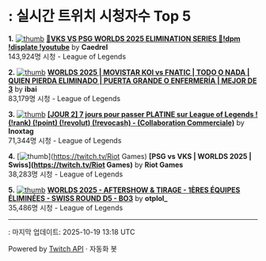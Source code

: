 # : 실시간 트위치 시청자수 Top 5

**1.** [![thumb](https://static-cdn.jtvnw.net/previews-ttv/live_user_caedrel-320x180.jpg)](https://twitch.tv/Caedrel)
**[🔴VKS VS PSG WORLDS 2025 ELIMINATION SERIES 🔴!dpm !displate !youtube](https://twitch.tv/Caedrel)** by **Caedrel**<br>143,924명 시청  - League of Legends

**2.** [![thumb](https://static-cdn.jtvnw.net/previews-ttv/live_user_ibai-320x180.jpg)](https://twitch.tv/ibai)
**[WORLDS 2025 | MOVISTAR KOI vs FNATIC | TODO O NADA | QUIEN PIERDA ELIMINADO | PUERTA GRANDE O ENFERMERÍA | MEJOR DE 3](https://twitch.tv/ibai)** by **ibai**<br>83,179명 시청  - League of Legends

**3.** [![thumb](https://static-cdn.jtvnw.net/previews-ttv/live_user_inoxtag-320x180.jpg)](https://twitch.tv/Inoxtag)
**[[JOUR 2] 7 jours pour passer PLATINE sur League of Legends ! (!rank) (!point) (!revolut) (!revocash) - (Collaboration Commerciale)](https://twitch.tv/Inoxtag)** by **Inoxtag**<br>71,344명 시청  - League of Legends

**4.** [![thumb](https://static-cdn.jtvnw.net/previews-ttv/live_user_riotgames-320x180.jpg)](https://twitch.tv/Riot Games)
**[PSG vs VKS | WORLDS 2025 | Swiss](https://twitch.tv/Riot Games)** by **Riot Games**<br>38,283명 시청  - League of Legends

**5.** [![thumb](https://static-cdn.jtvnw.net/previews-ttv/live_user_otplol_-320x180.jpg)](https://twitch.tv/otplol_)
**[WORLDS 2025 - AFTERSHOW & TIRAGE -  1ÈRES ÉQUIPES ÉLIMINÉES - SWISS ROUND D5 - BO3](https://twitch.tv/otplol_)** by **otplol_**<br>35,486명 시청  - League of Legends


---
: 마지막 업데이트: 2025-10-19 13:18 UTC

Powered by [Twitch API](https://dev.twitch.tv/docs/api/reference) · 자동화 봇